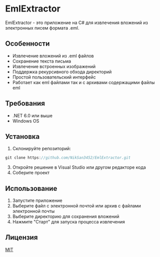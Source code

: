 # EmlExtractor

EmlExtractor - это приложение на C# для извлечения вложений из электронных писем формата .eml.

## Особенности

- Извлечение вложений из .eml файлов
- Сохранение текста письма
- Извлечение встроенных изображений
- Поддержка рекурсивного обхода директорий
- Простой пользовательский интерфейс
- Работает как eml файлами так и с архивами содержащими файлы eml

## Требования

- .NET 6.0 или выше
- Windows OS

## Установка

1. Склонируйте репозиторий:
```rs
git clone https://github.com/NikSan3452/EmlExtractor.git
```
3. Откройте решение в Visual Studio или другом редакторе кода
4. Соберите проект

## Использование

1. Запустите приложение
2. Выберите файл с электронной почтой или архив с файлами электронной почты
3. Выберите директорию для сохранения вложений
4. Нажмите "Старт" для запуска процесса извлечения


## Лицензия

[MIT](https://choosealicense.com/licenses/mit/)
